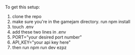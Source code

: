 To get this setup:

1. clone the repo
2. make sure you're in the gamejam directory. run npm install
3. touch .env
4. add these two lines in .env
5. PORT="your desired port number"
6. API_KEY="your api key here"
7. then run npm run dev
ezpz
